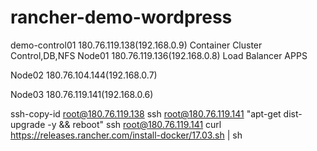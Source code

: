 # rancher-demo-wordpress
demo-control01	180.76.119.138(192.168.0.9)
	Container Cluster Control,DB,NFS
Node01	180.76.119.136(192.168.0.8)	Load Balancer
APPS

Node02	180.76.104.144(192.168.0.7)

Node03	180.76.119.141(192.168.0.6)


ssh-copy-id root@180.76.119.138
ssh root@180.76.119.141 "apt-get dist-upgrade -y && reboot"
ssh root@180.76.119.141 
curl https://releases.rancher.com/install-docker/17.03.sh | sh


